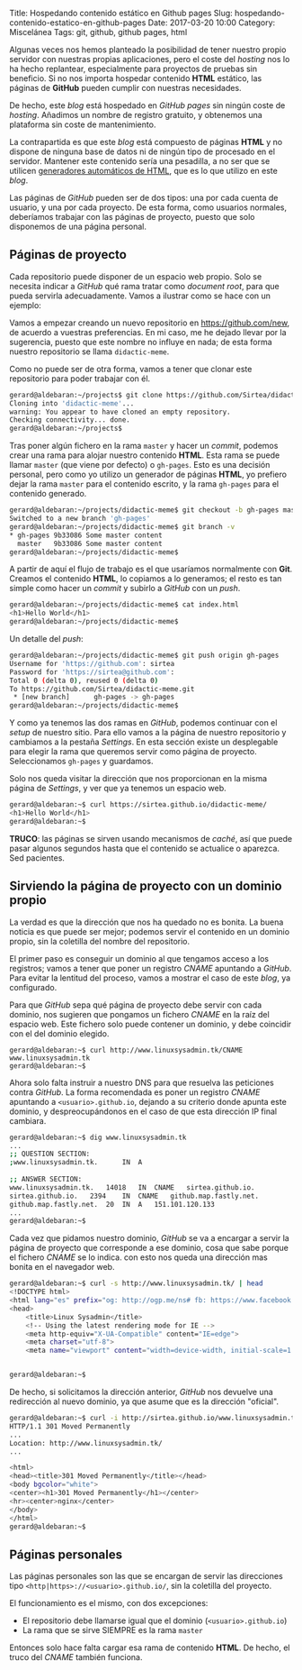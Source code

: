 Title: Hospedando contenido estático en Github pages
Slug: hospedando-contenido-estatico-en-github-pages
Date: 2017-03-20 10:00
Category: Miscelánea
Tags: git, github, github pages, html



Algunas veces nos hemos planteado la posibilidad de tener nuestro propio servidor con nuestras propias aplicaciones, pero el coste del *hosting* nos lo ha hecho replantear, especialmente para proyectos de pruebas sin beneficio. Si no nos importa hospedar contenido **HTML** estático, las páginas de **GitHub** pueden cumplir con nuestras necesidades.

De hecho, este *blog* está hospedado en *GitHub pages* sin ningún coste de *hosting*. Añadimos un nombre de registro gratuito, y obtenemos una plataforma sin coste de mantenimiento.

La contrapartida es que este *blog* está compuesto de páginas **HTML** y no dispone de ninguna base de datos ni de ningún tipo de procesado en el servidor. Mantener este contenido sería una pesadilla, a no ser que se utilicen [generadores automáticos de HTML]({filename}/articles/generadores-de-contenido-web-estaticos.md), que es lo que utilizo en este *blog*.

Las páginas de *GitHub* pueden ser de dos tipos: una por cada cuenta de usuario, y una por cada proyecto. De esta forma, como usuarios normales, deberíamos trabajar con las páginas de proyecto, puesto que solo disponemos de una página personal.

## Páginas de proyecto

Cada repositorio puede disponer de un espacio web propio. Solo se necesita indicar a *GitHub* qué rama tratar como *document root*, para que pueda servirla adecuadamente. Vamos a ilustrar como se hace con un ejemplo:

Vamos a empezar creando un nuevo repositorio en <https://github.com/new>, de acuerdo a vuestras preferencias. En mi caso, me he dejado llevar por la sugerencia, puesto que este nombre no influye en nada; de esta forma nuestro repositorio se llama `didactic-meme`.

Como no puede ser de otra forma, vamos a tener que clonar este repositorio para poder trabajar con él.

```bash
gerard@aldebaran:~/projects$ git clone https://github.com/Sirtea/didactic-meme.git
Cloning into 'didactic-meme'...
warning: You appear to have cloned an empty repository.
Checking connectivity... done.
gerard@aldebaran:~/projects$ 
```

Tras poner algún fichero en la rama `master` y hacer un *commit*, podemos crear una rama para alojar nuestro contenido **HTML**. Esta rama se puede llamar `master` (que viene por defecto) o `gh-pages`. Esto es una decisión personal, pero como yo utilizo un generador de páginas **HTML**, yo prefiero dejar la rama `master` para el contenido escrito, y la rama `gh-pages` para el contenido generado.

```bash
gerard@aldebaran:~/projects/didactic-meme$ git checkout -b gh-pages master
Switched to a new branch 'gh-pages'
gerard@aldebaran:~/projects/didactic-meme$ git branch -v
* gh-pages 9b33086 Some master content
  master   9b33086 Some master content
gerard@aldebaran:~/projects/didactic-meme$ 
```

A partir de aquí el flujo de trabajo es el que usaríamos normalmente con **Git**. Creamos el contenido **HTML**, lo copiamos a lo generamos; el resto es tan simple como hacer un *commit* y subirlo a *GitHub* con un *push*.

```bash
gerard@aldebaran:~/projects/didactic-meme$ cat index.html 
<h1>Hello World</h1>
gerard@aldebaran:~/projects/didactic-meme$ 
```

Un detalle del *push*:

```bash
gerard@aldebaran:~/projects/didactic-meme$ git push origin gh-pages
Username for 'https://github.com': sirtea
Password for 'https://sirtea@github.com': 
Total 0 (delta 0), reused 0 (delta 0)
To https://github.com/Sirtea/didactic-meme.git
 * [new branch]      gh-pages -> gh-pages
gerard@aldebaran:~/projects/didactic-meme$ 
```

Y como ya tenemos las dos ramas en *GitHub*, podemos continuar con el *setup* de nuestro sitio. Para ello vamos a la página de nuestro repositorio y cambiamos a la pestaña *Settings*. En esta sección existe un desplegable para elegir la rama que queremos servir como página de proyecto. Seleccionamos `gh-pages` y guardamos.

Solo nos queda visitar la dirección que nos proporcionan en la misma página de *Settings*, y ver que ya tenemos un espacio web.

```bash
gerard@aldebaran:~$ curl https://sirtea.github.io/didactic-meme/
<h1>Hello World</h1>
gerard@aldebaran:~$ 
```

**TRUCO**: las páginas se sirven usando mecanismos de *caché*, así que puede pasar algunos segundos hasta que el contenido se actualice o aparezca. Sed pacientes.

## Sirviendo la página de proyecto con un dominio propio

La verdad es que la dirección que nos ha quedado no es bonita. La buena noticia es que puede ser mejor; podemos servir el contenido en un dominio propio, sin la coletilla del nombre del repositorio.

El primer paso es conseguir un dominio al que tengamos acceso a los registros; vamos a tener que poner un registro *CNAME* apuntando a *GitHub*. Para evitar la lentitud del proceso, vamos a mostrar el caso de este *blog*, ya configurado.

Para que *GitHub* sepa qué página de proyecto debe servir con cada dominio, nos sugieren que pongamos un fichero *CNAME* en la raíz del espacio web. Este fichero solo puede contener un dominio, y debe coincidir con el del dominio elegido.

```
gerard@aldebaran:~$ curl http://www.linuxsysadmin.tk/CNAME
www.linuxsysadmin.tk
gerard@aldebaran:~$ 
```

Ahora solo falta instruir a nuestro DNS para que resuelva las peticiones contra *GitHub*. La forma recomendada es poner un registro *CNAME* apuntando a `<usuario>.github.io`, dejando a su criterio donde apunta este dominio, y despreocupándonos en el caso de que esta dirección IP final cambiara.

```bash
gerard@aldebaran:~$ dig www.linuxsysadmin.tk
...  
;; QUESTION SECTION:
;www.linuxsysadmin.tk.		IN	A
  
;; ANSWER SECTION:
www.linuxsysadmin.tk.	14018	IN	CNAME	sirtea.github.io.
sirtea.github.io.	2394	IN	CNAME	github.map.fastly.net.
github.map.fastly.net.	20	IN	A	151.101.120.133
...  
gerard@aldebaran:~$ 
```

Cada vez que pidamos nuestro dominio, *GitHub* se va a encargar a servir la página de proyecto que corresponde a ese dominio, cosa que sabe porque el fichero *CNAME* se lo indica. con esto nos queda una dirección mas bonita en el navegador web.

```bash
gerard@aldebaran:~$ curl -s http://www.linuxsysadmin.tk/ | head
<!DOCTYPE html>
<html lang="es" prefix="og: http://ogp.me/ns# fb: https://www.facebook.com/2008/fbml">
<head>
    <title>Linux Sysadmin</title>
    <!-- Using the latest rendering mode for IE -->
    <meta http-equiv="X-UA-Compatible" content="IE=edge">
    <meta charset="utf-8">
    <meta name="viewport" content="width=device-width, initial-scale=1.0">


gerard@aldebaran:~$ 
```

De hecho, si solicitamos la dirección anterior, *GitHub* nos devuelve una redirección al nuevo dominio, ya que asume que es la dirección "oficial".

```bash
gerard@aldebaran:~$ curl -i http://sirtea.github.io/www.linuxsysadmin.tk/
HTTP/1.1 301 Moved Permanently
...  
Location: http://www.linuxsysadmin.tk/
...  

<html>
<head><title>301 Moved Permanently</title></head>
<body bgcolor="white">
<center><h1>301 Moved Permanently</h1></center>
<hr><center>nginx</center>
</body>
</html>
gerard@aldebaran:~$ 
```

## Páginas personales

Las páginas personales son las que se encargan de servir las direcciones tipo `<http|https>://<usuario>.github.io/`, sin la coletilla del proyecto.

El funcionamiento es el mismo, con dos excepciones:

* El repositorio debe llamarse igual que el dominio (`<usuario>.github.io`)
* La rama que se sirve SIEMPRE es la rama `master`

Entonces solo hace falta cargar esa rama de contenido **HTML**. De hecho, el truco del *CNAME* también funciona.
